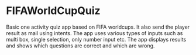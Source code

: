 # FIFAWorldCupQuiz
Basic one activity quiz app based on FIFA worldcups. It also send the player result as mail using intents. 
The app uses various types of inputs such as multi box, single selection, only number input etc. 
The app displays results and shows which questions are correct and which are wrong.

